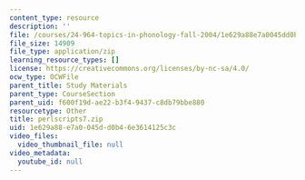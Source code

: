 ```yaml
---
content_type: resource
description: ''
file: /courses/24-964-topics-in-phonology-fall-2004/1e629a88e7a0045dd0b46e3614125c3c_perlscripts7.zip
file_size: 14909
file_type: application/zip
learning_resource_types: []
license: https://creativecommons.org/licenses/by-nc-sa/4.0/
ocw_type: OCWFile
parent_title: Study Materials
parent_type: CourseSection
parent_uid: f600f19d-ae22-b3f4-9437-c8db79bbe880
resourcetype: Other
title: perlscripts7.zip
uid: 1e629a88-e7a0-045d-d0b4-6e3614125c3c
video_files:
  video_thumbnail_file: null
video_metadata:
  youtube_id: null
---
```

